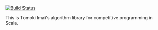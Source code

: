 [![Build Status](https://travis-ci.org/tomoki/Scala-competitive-library.svg)](https://travis-ci.org/tomoki/Scala-competitive-library)

This is Tomoki Imai's algorithm library for competitive programming in Scala.

